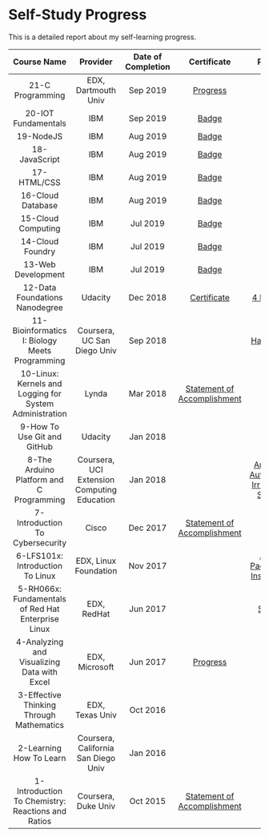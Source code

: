 # Self-Study Progress

This is a detailed report about my self-learning progress.

| Course Name | Provider | Date of Completion | Certificate | Project|
|:-----------------:|:-----------:|:-----------------:|:-------------:|:-----------:|
|21-C Programming|EDX, Dartmouth Univ|Sep 2019|[Progress](https://drive.google.com/open?id=1mAto0Gc29x1NfHFOgjpDD7DZ1JDDA_HX)||
|20-IOT Fundamentals|IBM|Sep 2019|[Badge](https://www.youracclaim.com/badges/0040d574-42ee-4c98-9df9-6e5cf1767814/linked_in_profile)|
|19-NodeJS|IBM|Aug 2019|[Badge](https://www.youracclaim.com/badges/68fe2a83-c82e-4030-917d-46e9a1e42f91/linked_in_profile)|
|18-JavaScript|IBM|Aug 2019|[Badge](https://www.youracclaim.com/badges/8ad58e35-d48b-4a86-98f7-e0de39490058/linked_in_profile)|
|17-HTML/CSS|IBM|Aug 2019|[Badge](https://www.youracclaim.com/badges/e31ff424-4e0b-4260-ae16-8300c5158922/linked_in_profile)|
|16-Cloud Database|IBM|Aug 2019|[Badge](https://www.youracclaim.com/badges/0164c1db-4e10-45a7-b5f2-8901459a7814/linked_in_profile)||
|15-Cloud Computing|IBM|Jul 2019|[Badge](https://www.youracclaim.com/badges/ad1cc6eb-e448-40c5-9a79-ee4388b862f8/linked_in_profile)| 
|14-Cloud Foundry|IBM|Jul 2019|[Badge](https://www.youracclaim.com/badges/849aab2b-e1e2-4cc8-a501-88c3be1fed03/linked_in_profile)|
|13-Web Development|IBM|Jul 2019|[Badge](https://www.youracclaim.com/badges/bff014be-3bad-47d8-9f03-244c385b06c7/linked_in_profile)|
|12-Data Foundations Nanodegree|Udacity|Dec 2018|[Certificate](https://graduation.udacity.com/confirm/ARQQE45N)|[4 Projects](https://github.com/MahaAmin/Udacity-DFND-Projects)
|11-Bioinformatics I: Biology Meets Programming|Coursera, UC San Diego Univ|Sep 2018||[Hands-On](https://github.com/MahaAmin/Bioinformatics-HandsOn)
|10-Linux: Kernels and Logging for System Administration|Lynda|Mar 2018|[Statement of Accomplishment](https://drive.google.com/file/d/1tUmmntSGFejCWh86NhmntBkJFCDNHREs/view)|
|9-How To Use Git and GitHub|Udacity|Jan 2018|||
|8-The Arduino Platform and C Programming|Coursera, UCI Extension Computing Education|Jan 2018||[Arduino-Automatic-Irrigation-System](https://github.com/MahaAmin/Arduino-Automatic-Irrigation-System)
|7-Introduction To Cybersecurity|Cisco|Dec 2017|[Statement of Accomplishment](https://drive.google.com/file/d/1TgK6jrX885ht_flXHvXDl7ZAGQKoONb_/view)|
|6-LFS101x: Introduction To Linux|EDX, Linux Foundation|Nov 2017||[Auto-Packages-Installation](https://github.com/MahaAmin/Automate-Packages-Installation)
|5-RH066x: Fundamentals of Red Hat Enterprise Linux|EDX, RedHat|Jun 2017||[Scripts](https://github.com/MahaAmin/Scripts)
|4-Analyzing and Visualizing Data with Excel|EDX, Microsoft|Jun 2017|[Progress](https://drive.google.com/open?id=1ToRzsox_UOttU1rXc1ZixsEVKn22rtLb)|
|3-Effective Thinking Through Mathematics|EDX, Texas Univ|Oct 2016||
|2-Learning How To Learn|Coursera, California San Diego Univ|Jan 2016||
|1-Introduction To Chemistry: Reactions and Ratios|Coursera, Duke Univ|Oct 2015|[Statement of Accomplishment](https://drive.google.com/file/d/1BiPO9RarQk97i9B7nGtJsr_Uzm3aLdTS/view)|

